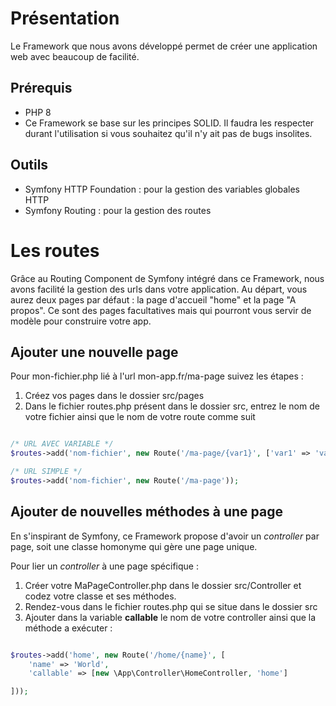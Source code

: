 # Présentation
Le Framework que nous avons développé permet de créer une application web avec beaucoup de facilité.

## Prérequis
- PHP 8
- Ce Framework se base sur les principes SOLID. Il faudra les respecter durant l'utilisation si vous souhaitez qu'il n'y ait pas de bugs insolites.

## Outils
- Symfony HTTP Foundation : pour la gestion des variables globales HTTP
- Symfony Routing : pour la gestion des routes

# Les routes
Grâce au Routing Component de Symfony intégré dans ce Framework, nous avons facilité la gestion des urls dans votre application. Au départ, vous aurez deux pages par défaut : la page d'accueil "home" et la page "A propos". Ce sont des pages facultatives mais qui pourront vous servir de modèle pour construire votre app.

## Ajouter une nouvelle page
Pour mon-fichier.php lié à l'url mon-app.fr/ma-page suivez les étapes : 
1. Créez vos pages dans le dossier src/pages
2. Dans le fichier routes.php présent dans le dossier src, entrez le nom de votre fichier ainsi que le nom de votre route comme suit 

```php

/* URL AVEC VARIABLE */
$routes->add('nom-fichier', new Route('/ma-page/{var1}', ['var1' => 'valeur par défaut']));

/* URL SIMPLE */
$routes->add('nom-fichier', new Route('/ma-page'));


```

## Ajouter de nouvelles méthodes à une page 
En s'inspirant de Symfony, ce Framework propose d'avoir un *controller* par page, soit une classe homonyme qui gère une page unique.

Pour lier un *controller* à une page spécifique :
1. Créer votre MaPageController.php dans le dossier src/Controller et codez votre classe et ses méthodes.
2. Rendez-vous dans le fichier routes.php qui se situe dans le dossier src
3. Ajouter dans la variable **callable** le nom de votre controller ainsi que la méthode a exécuter :

```php

$routes->add('home', new Route('/home/{name}', [
    'name' => 'World',
    'callable' => [new \App\Controller\HomeController, 'home']

]));

```
